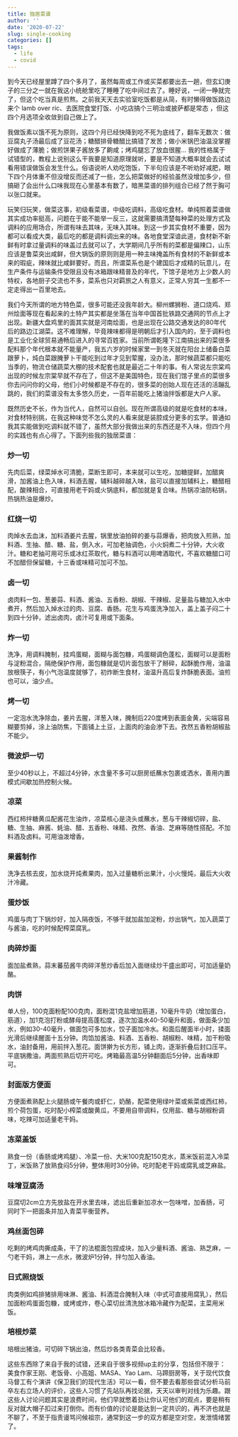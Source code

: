```yaml
---
title: 独居菜谱
author: ''
date: '2020-07-22'
slug: single-cooking
categories: []
tags:
  - life
  - covid
---
```


到今天已经屋里蹲了四个多月了，虽然每周或工作或买菜都要出去一趟，但玄幻庚子的三分之一就在我这小统舱里吃了睡睡了吃中间过去了。睡好说，一闭一睁就完了，但这个吃当真是煎熬。之前我天天去实验室吃饭都是从简，有时懒得做饭路边来个 lamb over ric、去医院食堂打饭、小吃店搞个三明治或披萨都是常态 ，但这四个月选项全收敛到自己做上了。

我做饭素以饿不死为原则，这四个月已经快降到吃不死为底线了，翻车无数次：做豆腐丸子汤最后成了豆花汤；糖醋排骨糖醋比搞错了发苦；做小米锅巴油温没掌握好做成了薄脆；做煎饼果子酱放多了齁咸；烤鸡腿忘了放血很腥… 我的性格属于试错型的，教程上说别这么干我要是知道原理就听，要是不知道大概率就会去试试看用错误做饭会发生什么。俗语说听人劝吃饱饭，下半句应该是不听劝好减肥，眼下四个月体重不但没增反而还减了一些，怎么把菜做好的经验虽然没增加多少，但搞砸了会出什么口味我现在心里基本有数了，暗黑菜谱的排列组合已经了然于胸可以张口就来。

玩笑归玩笑，做菜这事，初级看菜谱，中级吃调料，高级吃食材。单纯照着菜谱做其实成功率挺高，问题在于能不能举一反三，这就需要搞清楚每种菜的处理方式及调料的应用场合，所谓有味去其味，无味入其味。到这一步其实食材不重要，因为都可以看成大类，最后吃的都是调料调出来的味。各地食堂深谙此道，食材新不新鲜有时拿过量调料的味盖过去就可以了，大学期间几乎所有的菜都是偏辣口，山东应该是鲁菜突出咸鲜，但大锅饭的原则则是用一种主味掩盖所有食材的不新鲜或本来的瑕疵，辣味就比咸鲜要好。而且，所谓菜系也是个建国后才成精的玩意儿，在生产条件与运输条件受限且没有冰箱跟味精普及的年代，下馆子是地方上少数人的特权，各地厨子交流也不多，菜系也只对羁旅之人有意义，正常人穷其一生都不一定走得出一百里地去。

我们今天所谓的地方特色菜，很多可能还没我年龄大。柳州螺狮粉、道口烧鸡、郑州烩面等现在看起来的土特产其实都是坐落在当年中国首批铁路交通网的节点上才出现。新疆大盘鸡里的面其实就是河南烩面，也是出现在公路交通发达的80年代后的路边江湖菜。这不难理解，毕竟辣味都得是明朝后才引入国内的，至于调料也是工业化全球贸易通畅后进入的寻常百姓家。当前所谓乾隆下江南搞出来的菜很多配料那个年代根本就不能量产，我五六岁的时候家里一到冬天就在阳台上储备白菜跟萝卜，炖白菜跟腌萝卜干能吃到过年才见到荤腥，没办法，那时候蔬菜都只能吃当季的，物流仓储蔬菜大棚的技术配套也就是最近二十年的事。有人常说左宗棠鸡出现的时候左宗棠早就不存在了，但这不是美国特色，现在我们馆子里点的菜很多你去问问你的父母，他们小时候都是不存在的，很多菜的创始人现在还活的活蹦乱跳的，我们的菜谱没有太多悠久历史，一百年前能吃上猪油拌饭都是大户人家。

既然历史不长，作为当代人，自然可以自创。现在所谓高级的就是吃食材的本味，对食材特别挑，在我这种味觉不怎么灵的人看来就是装腔成分更多的玄学。普通如我其实能做到吃调料就不错了，虽然大部分我做出来的东西还是不入味，但四个月的实践也有点心得了。下面列些我的独居菜谱：

### 炒一切

先肉后菜，绿菜焯水可清脆，菜断生即可，本来就可以生吃，加糖提鲜，加醋爽滑，加酱油上色入味，料酒去腥，辅料越碎越入味，盐可以直接加辅料上，糖醋相配，酸辣相合，可直接用老干妈或火锅底料，都加就是复合味。热锅凉油防粘锅，热锅热油是爆炒。

### 红烧一切

肉焯水去血沫，加料酒姜片去腥，锅里放油拍碎的姜与蒜爆香，把肉放入煎熟，加料酒、生抽、醋、糖、盐，倒入水，可加老抽调色，小火焖煮二十分钟，大火收汁。糖和老抽可用可乐或冰红茶取代，糖与料酒可以用啤酒取代，不喜欢糖醋口可不加醋但保留糖，十三香或味精可加可不加。

### 卤一切

卤肉料一包、葱姜蒜、料酒、酱油、五香粉、胡椒、干辣椒、足量盐与糖加入水中煮开，然后加入焯水过的肉、豆腐、香肠。花生与鸡蛋洗净加入，盖上盖子闷二十到四十分钟，滤出卤肉，卤汁可复用或下面条。

### 炸一切

洗净，用调料腌制，挂鸡蛋糊，面糊与面包糠，鸡蛋糊调色蓬松，面糊可以是面粉与淀粉混合，隔绝保护作用，面包糠就是切片面包放干了掰碎，起酥脆作用，油温放根筷子，有小气泡温度就够了，初炸断生食材，油温升高后复炸酥脆表面。油煎也可以，油少点。

### 烤一切

一定泡水洗净除血，姜片去腥，洋葱入味，腌制后220度烤到表面金黄，尖端容易糊要剪掉，涂上油防焦，下面铺上土豆，上面肉的油会渗下去。孜然五香粉胡椒盐不能少。

### 微波炉一切

至少40秒以上，不超过4分钟，水含量不多可以厨房纸蘸水包裹或洒水，善用内置模式间歇加热控制火候。

### 凉菜

西红柿拌糖黄瓜配酱花生油炸，凉菜核心是浇头或蘸水，葱与干辣椒切碎，盐、糖、生抽、麻酱、蚝油、醋、五香粉、味精、孜然、香油、芝麻等随性搭配。不加料酒及卤料。可用油泼增香。

### 果酱制作

洗净去核去皮，加水烧开炖煮果肉，加入过量糖析出果汁，小火慢炖，最后大火收汁冷藏。

### 蛋炒饭

鸡蛋与肉丁下锅炒好，加入隔夜饭，不够干就加盐加淀粉，炒出锅气，加入蔬菜丁与酱油，吃的时候配榨菜腐乳。

### 肉碎炒面

面加盐煮熟，蒜末蕃茄酱牛肉碎洋葱炒香后加入面继续炒干盛出即可，可加适量奶酪。

### 肉饼

单人份，100克面粉配100克肉，面粉混1克盐增加筋道，10毫升牛奶（增加蛋白，筋道），加1克泡打粉或酵母提高蓬松度，逐次加温水40-50毫升和面，做面条少加水，例如30-40毫升，做面包可多加水，饺子面加冷水。和面后醒面半小时，揉面光滑后继续醒面十五分钟。肉馅加酱油、料酒、五香粉、胡椒粉、味精，加干粉吸水，油封备用，用前拌入葱花。面饼擀为长方形，铺上肉，逐渐折叠后封口压平。平底锅撒油，两面煎熟后切开可吃。烤箱最高温5分钟翻面后5分钟，出香味即可。

### 封面版方便面

方便面煮熟配上火腿肠或午餐肉或虾仁，奶酪，配菜使用绿叶菜或紫菜或西红柿，煎个荷包蛋，吃时配小榨菜或酸黄瓜，不要用自带调料，仅用盐、糖与胡椒粉调味，吃辣可加适量老干妈。

### 冻菜盖饭

熟食一份（香肠或烤鸡腿）、冷菜一份、大米100克配150克水，蒸米饭前混入冷菜丁，米饭熟了放熟食闷5分钟，整体用时30分钟。吃时配老干妈或腐乳或芝麻盐。

### 味增豆腐汤

豆腐切2cm立方先放盐在开水里去味，滤出后重新加凉水一包味噌，加香肠，可同时下一把面条并加入青菜平衡营养。

### 鸡丝面包碎

吃剩的烤鸡肉撕成条，干了的法棍面包捏成块，加入少量料酒、酱油、熟芝麻，一勺老干妈，淋上一点水，微波炉1分钟，拌匀加入香油。

### 日式照烧饭

肉类例如鸡排猪排用味淋、酱油、料酒混合腌制入味（中式可直接用腐乳），然后加面粉鸡蛋面包糠，或烤或炸，卷心菜切丝清洗放冰箱冷藏作为配菜，主菜用米饭。

### 培根炒菜

培根出猪油，可切碎下锅出油，然后炒各类青菜会比较香。

这些东西除了来自于我的试错，还来自于很多视频up主的分享，包括但不限于：美食作家王刚、老饭骨、小高姐、MASA、Yao Lam、马蹄厨房等，关于现代饮食马督工有个演讲《保卫我们的现代生活》可以一看，但不要去看那些尝试分析马前卒左右立场人的评价，这些人习惯了先站队再找论据，天天以审判对线为乐趣。跟这些人讨论问题其实是浪费时间，他们早就憋着劲让你认可他们的观点，要是稍有反对就大帽子扣过来打倒你。而有价值的讨论是能达到一定共识的，再不济也就是不聊了，不至于指责谩骂问候祖宗，通常到这一步的双方都是空对空，发泄情绪罢了。

